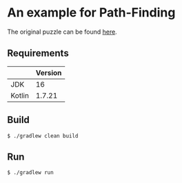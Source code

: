 # An example for Path-Finding

The original puzzle can be found [here][day12].

## Requirements

|        | Version |
|--------|---------|
| JDK    | 16      |
| Kotlin | 1.7.21  |

## Build

```
$ ./gradlew clean build
```

## Run
```
$ ./gradlew run
```

[comment]: # "List of URLs down below, sorted alphabetically DESC by tag"
[day12]: https://adventofcode.com/2022/day/12